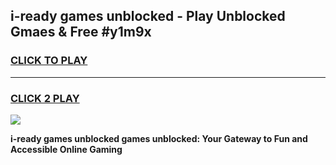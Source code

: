 
## i-ready games unblocked - Play Unblocked Gmaes & Free #y1m9x
<h3>
<a href="https://premium.freeplayer.one?title=i-ready_games_unblocked&ref=01M">CLICK TO PLAY</a></h3>
<hr>

<h3>
<a href="https://premium.freeplayer.one?title=i-ready_games_unblocked&ref=01M">CLICK 2 PLAY</a>
  
</h3>

<a href="https://premium.freeplayer.one?title=i-ready_games_unblocked&ref=01M"><img src="https://clearcache.store/games.png"></a>


**i-ready games unblocked games unblocked: Your Gateway to Fun and Accessible Online Gaming**
